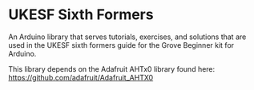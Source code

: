 ﻿# UKESF Sixth Formers

An Arduino library that serves tutorials, exercises, and solutions that are used in the UKESF sixth formers guide for the Grove Beginner kit for Arduino.

This library depends on the Adafruit AHTx0 library found here: https://github.com/adafruit/Adafruit_AHTX0

